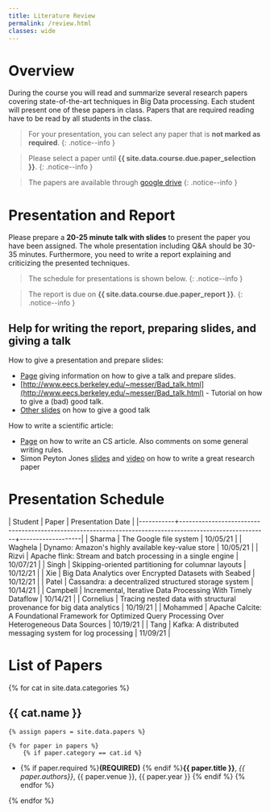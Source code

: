 ```yaml
---
title: Literature Review
permalink: /review.html
classes: wide
---
```


# Overview

During the course you will read and summarize several research papers covering state-of-the-art techniques in Big Data processing. Each student will present one of these papers in class. Papers that are required reading have to be read by all students in the class.

> For your presentation, you can select any paper that is **not marked as required**.
{: .notice--info }

> Please select a paper until **{{ site.data.course.due.paper_selection }}**.
{: .notice--info }

> The papers are available through [google drive](https://drive.google.com/drive/folders/1zML2thsCOlxGFGdk5KSfXRPfHicvpNbw?usp=sharing)
{: .notice--info }

# Presentation and Report

Please prepare a **20-25 minute talk with slides** to present the paper you have been assigned. The whole presentation including Q&A should be 30-35 minutes. Furthermore, you need to write a report explaining and criticizing the presented techniques.

> The schedule for presentations is shown below.
{: .notice--info }

> The report is due on **{{ site.data.course.due.paper_report }}**.
{: .notice--info }

## Help for writing the report, preparing slides, and giving a talk

How to give a presentation and prepare slides:

- [Page](http://www.cs.duke.edu/brd/Teaching/Giving-a-talk/giving-a-talk.html) giving information on how to give a talk and prepare slides.
- [http://www.eecs.berkeley.edu/~messer/Bad_talk.html](http://www.eecs.berkeley.edu/~messer/Bad_talk.html) - Tutorial on how to give a (bad) good talk.
- [Other slides](http://dblab.cs.toronto.edu/~miller/docs/howto_talk.pdf) on how to give a good talk

How to write a scientific article:

- [Page](http://dblab.cs.toronto.edu/~miller/index.php?p=resources) on how to write an CS article. Also comments on some general writing rules.
- Simon Peyton Jones [slides](https://research.microsoft.com/en-us/um/people/simonpj/papers/giving-a-talk/writing-a-paper-slides.pdf) and  [video](http://www.youtube.com/watch?v=g3dkRsTqdDA) on how to write a great research paper


# Presentation Schedule

| Student   | Paper                                                                                                   | Presentation Date |
|-----------+---------------------------------------------------------------------------------------------------------+-------------------|
| Sharma    | The Google file system                                                                                  | 10/05/21          |
| Waghela   | Dynamo: Amazon's highly available key-value store                                                       | 10/05/21          |
| Rizvi     | Apache flink: Stream and batch processing in a single engine                                            | 10/07/21          |
| Singh     | Skipping-oriented partitioning for columnar layouts                                                     | 10/12/21          |
| Xie       | Big Data Analytics over Encrypted Datasets with Seabed                                                  | 10/12/21          |
| Patel     | Cassandra: a decentralized structured storage system                                                    | 10/14/21          |
| Campbell  | Incremental, Iterative Data Processing With Timely Dataflow                                             | 10/14/21          |
| Cornelius | Tracing nested data with structural provenance for big data analytics                                   | 10/19/21          |
| Mohammed  | Apache Calcite: A Foundational Framework for Optimized Query Processing Over Heterogeneous Data Sources | 10/19/21          |
| Tang      | Kafka: A distributed messaging system for log processing                                                | 11/09/21          |


# List of Papers

{% for cat in site.data.categories %}

## {{ cat.name }}

    {% assign papers = site.data.papers %}

    {% for paper in papers %}
        {% if paper.category == cat.id %}
* {% if paper.required %}**(REQUIRED)** {% endif %}**{{ paper.title }}**, *{{ paper.authors}}*, {{ paper.venue }}, {{ paper.year }}
        {% endif %}
    {% endfor %}

{% endfor %}
